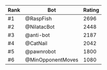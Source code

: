 Rank|Bot|Rating
---|---|---
#1|@RaspFish|2696
#2|@NilatacBot|2448
#3|@anti-bot|2187
#4|@CatNail|2042
#5|@pawnrobot|1800
#6|@MinOpponentMoves|1080
